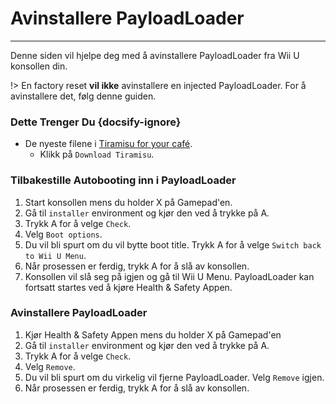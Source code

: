# Avinstallere PayloadLoader
---
Denne siden vil hjelpe deg med å avinstallere PayloadLoader fra Wii U konsollen din.

!> En factory reset **vil ikke** avinstallere en injected PayloadLoader. For å avinstallere det, følg denne guiden.

### Dette Trenger Du {docsify-ignore}

- De nyeste filene i [Tiramisu for your café](https://tiramisu.foryour.cafe).
    - Klikk på `Download Tiramisu`.

### Tilbakestille Autobooting inn i PayloadLoader

1. Start konsollen mens du holder X på Gamepad'en.
1. Gå til `installer` environment og kjør den ved å trykke på A.
1. Trykk A for å velge `Check`.
1. Velg `Boot options`.
1. Du vil bli spurt om du vil bytte boot title. Trykk A for å velge `Switch back to Wii U Menu`.
1. Når prosessen er ferdig, trykk A for å slå av konsollen.
1. Konsollen vil slå seg på igjen og gå til Wii U Menu. PayloadLoader kan fortsatt startes ved å kjøre Health & Safety Appen.

### Avinstallere PayloadLoader

1. Kjør Health & Safety Appen mens du holder X på Gamepad'en
1. Gå til `installer` environment og kjør den ved å trykke på A.
1. Trykk A for å velge `Check`.
1. Velg `Remove`.
1. Du vil bli spurt om du virkelig vil fjerne PayloadLoader. Velg `Remove` igjen.
1. Når prosessen er ferdig, trykk A for å slå av konsollen.
